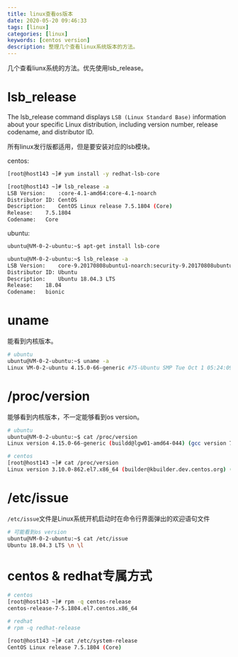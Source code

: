 ```yaml
---
title: linux查看os版本
date: 2020-05-20 09:46:33
tags: [linux]
categories: [linux]
keywords: [centos version]
description: 整理几个查看linux系统版本的方法。
---
```


几个查看liunx系统的方法。优先使用lsb_release。
<!-- more -->

# lsb_release

The lsb_release command displays `LSB (Linux Standard Base)` information about your specific Linux distribution, including version number, release codename, and distributor ID.

所有linux发行版都适用，但是要安装对应的lsb模块。

centos:
```sh
[root@host143 ~]# yum install -y redhat-lsb-core

[root@host143 ~]# lsb_release -a
LSB Version:	:core-4.1-amd64:core-4.1-noarch
Distributor ID:	CentOS
Description:	CentOS Linux release 7.5.1804 (Core) 
Release:	7.5.1804
Codename:	Core
```

ubuntu:
```sh
ubuntu@VM-0-2-ubuntu:~$ apt-get install lsb-core

ubuntu@VM-0-2-ubuntu:~$ lsb_release -a
LSB Version:	core-9.20170808ubuntu1-noarch:security-9.20170808ubuntu1-noarch
Distributor ID:	Ubuntu
Description:	Ubuntu 18.04.3 LTS
Release:	18.04
Codename:	bionic
```

# uname

能看到内核版本。
```sh
# ubuntu
ubuntu@VM-0-2-ubuntu:~$ uname -a
Linux VM-0-2-ubuntu 4.15.0-66-generic #75-Ubuntu SMP Tue Oct 1 05:24:09 UTC 2019 x86_64 x86_64 x86_64 GNU/Linux
```

# /proc/version

能够看到内核版本，不一定能够看到os version。
```sh
# ubuntu
ubuntu@VM-0-2-ubuntu:~$ cat /proc/version 
Linux version 4.15.0-66-generic (buildd@lgw01-amd64-044) (gcc version 7.4.0 (Ubuntu 7.4.0-1ubuntu1~18.04.1)) #75-Ubuntu SMP Tue Oct 1 05:24:09 UTC 2019

# centos
[root@host143 ~]# cat /proc/version 
Linux version 3.10.0-862.el7.x86_64 (builder@kbuilder.dev.centos.org) (gcc version 4.8.5 20150623 (Red Hat 4.8.5-28) (GCC) ) #1 SMP Fri Apr 20 16:44:24 UTC 2018
```

# /etc/issue

`/etc/issue`文件是Linux系统开机启动时在命令行界面弹出的欢迎语句文件
```sh
# 可能看到os version
ubuntu@VM-0-2-ubuntu:~$ cat /etc/issue
Ubuntu 18.04.3 LTS \n \l
```

# centos & redhat专属方式

```sh
# centos
[root@host143 ~]# rpm -q centos-release
centos-release-7-5.1804.el7.centos.x86_64

# redhat
# rpm -q redhat-release
```

```sh
[root@host143 ~]# cat /etc/system-release
CentOS Linux release 7.5.1804 (Core) 
```